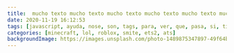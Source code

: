 ```yaml
---
title:  mucho texto mucho texto mucho texto mucho texto mucho texto mucho texto mucho texto mucho texto mucho texto mucho texto mucho texto mucho texto mucho texto mucho
date: 2020-11-19 16:12:53
tags: [javascript, ayuda, nose, son, tags, para, ver, que, pasa, si, tiene, mucho, en, el, card, pero, dudo, que, sea, tantos]
categories: [minecraft, lol, roblox, smite, ets2, ats]
backgroundImage: https://images.unsplash.com/photo-1489875347897-49f64b51c1f8?ixlib=rb-1.2.1&ixid=eyJhcHBfaWQiOjEyMDd9&auto=format&fit=crop&w=1350&q=80
---
```

